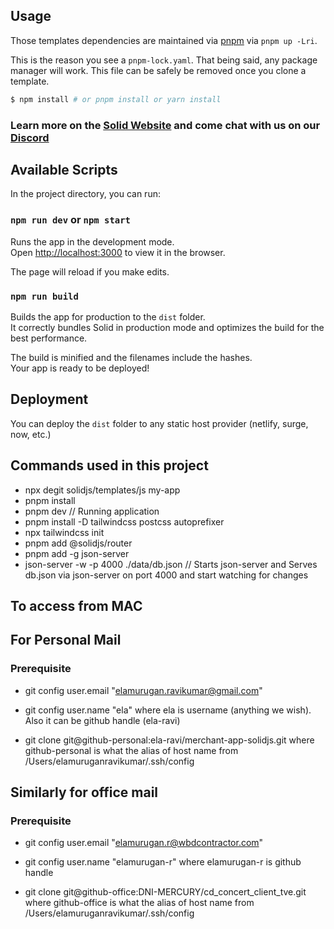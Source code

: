 ## Usage

Those templates dependencies are maintained via [pnpm](https://pnpm.io) via `pnpm up -Lri`.

This is the reason you see a `pnpm-lock.yaml`. That being said, any package manager will work. This file can be safely be removed once you clone a template.

```bash
$ npm install # or pnpm install or yarn install
```

### Learn more on the [Solid Website](https://solidjs.com) and come chat with us on our [Discord](https://discord.com/invite/solidjs)

## Available Scripts

In the project directory, you can run:

### `npm run dev` or `npm start`

Runs the app in the development mode.<br>
Open [http://localhost:3000](http://localhost:3000) to view it in the browser.

The page will reload if you make edits.<br>

### `npm run build`

Builds the app for production to the `dist` folder.<br>
It correctly bundles Solid in production mode and optimizes the build for the best performance.

The build is minified and the filenames include the hashes.<br>
Your app is ready to be deployed!

## Deployment

You can deploy the `dist` folder to any static host provider (netlify, surge, now, etc.)

## Commands used in this project

- npx degit solidjs/templates/js my-app
- pnpm install
- pnpm dev // Running application
- pnpm install -D tailwindcss postcss autoprefixer
- npx tailwindcss init
- pnpm add @solidjs/router
- pnpm add -g json-server
- json-server -w -p 4000 ./data/db.json // Starts json-server and Serves db.json via json-server on port 4000 and start watching for changes

## To access from MAC

## For Personal Mail

### Prerequisite

- git config user.email "elamurugan.ravikumar@gmail.com"
- git config user.name "ela"
  where ela is username (anything we wish). Also it can be github handle (ela-ravi)

- git clone git@github-personal:ela-ravi/merchant-app-solidjs.git
  where github-personal is what the alias of host name from /Users/elamuruganravikumar/.ssh/config

## Similarly for office mail

### Prerequisite

- git config user.email "elamurugan.r@wbdcontractor.com"
- git config user.name "elamurugan-r"
  where elamurugan-r is github handle

- git clone git@github-office:DNI-MERCURY/cd_concert_client_tve.git
  where github-office is what the alias of host name from /Users/elamuruganravikumar/.ssh/config
